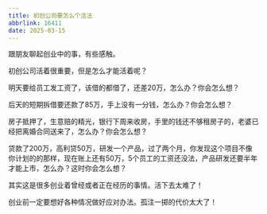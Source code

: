 ```yaml
---
title: 初创公司要怎么个活法
abbrlink: 16411
date: 2025-03-15 
---
```


跟朋友聊起创业中的事，有些感触。

初创公司活着很重要，但是怎么才能活着呢？

明天要给员工发工资了，该借的都借了，还差20万，怎么办？你会怎么想？

后天的短期拆借要还款了85万，手上没有一分钱，怎么办？你会怎么想？

房子抵押了，生意赔的精光，银行下周来收房，手里的钱还不够租房子的，老婆已经把离婚合同送来了，怎么办？你会怎么想？

贷款了200万，高利贷50万，研发一个产品，过了两个月，你发现这个项目不像你计划的的那样，现在账上还有50万，5个员工的工资还没法，产品研发还要半年才能上市，怎么办？这时你会怎么想？

其实这是很多创业着曾经或者正在经历的事情。活下去太难了！

创业前一定要想好各种情况做好应对办法。孤注一掷的代价太大了！